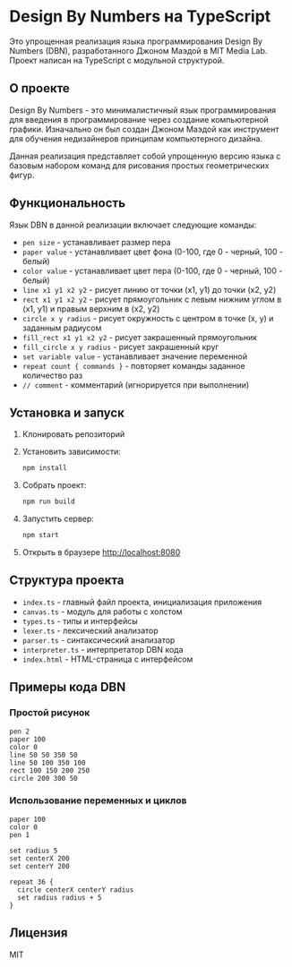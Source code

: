 # Design By Numbers на TypeScript

Это упрощенная реализация языка программирования Design By Numbers (DBN), разработанного Джоном Маэдой в MIT Media Lab. Проект написан на TypeScript с модульной структурой.

## О проекте

Design By Numbers - это минималистичный язык программирования для введения в программирование через создание компьютерной графики. Изначально он был создан Джоном Маэдой как инструмент для обучения недизайнеров принципам компьютерного дизайна.

Данная реализация представляет собой упрощенную версию языка с базовым набором команд для рисования простых геометрических фигур.

## Функциональность

Язык DBN в данной реализации включает следующие команды:

- `pen size` - устанавливает размер пера
- `paper value` - устанавливает цвет фона (0-100, где 0 - черный, 100 - белый)
- `color value` - устанавливает цвет пера (0-100, где 0 - черный, 100 - белый)
- `line x1 y1 x2 y2` - рисует линию от точки (x1, y1) до точки (x2, y2)
- `rect x1 y1 x2 y2` - рисует прямоугольник с левым нижним углом в (x1, y1) и правым верхним в (x2, y2)
- `circle x y radius` - рисует окружность с центром в точке (x, y) и заданным радиусом
- `fill_rect x1 y1 x2 y2` - рисует закрашенный прямоугольник
- `fill_circle x y radius` - рисует закрашенный круг
- `set variable value` - устанавливает значение переменной
- `repeat count { commands }` - повторяет команды заданное количество раз
- `// comment` - комментарий (игнорируется при выполнении)

## Установка и запуск

1. Клонировать репозиторий
2. Установить зависимости:

   ```bash
   npm install
   ```

3. Собрать проект:

   ```bash
   npm run build
   ```

4. Запустить сервер:

   ```bash
   npm start
   ```

5. Открыть в браузере <http://localhost:8080>

## Структура проекта

- `index.ts` - главный файл проекта, инициализация приложения
- `canvas.ts` - модуль для работы с холстом
- `types.ts` - типы и интерфейсы
- `lexer.ts` - лексический анализатор
- `parser.ts` - синтаксический анализатор
- `interpreter.ts` - интерпретатор DBN кода
- `index.html` - HTML-страница с интерфейсом

## Примеры кода DBN

### Простой рисунок

```plaintext
pen 2
paper 100
color 0
line 50 50 350 50
line 50 100 350 100
rect 100 150 200 250
circle 200 300 50
```

### Использование переменных и циклов

```plaintext
paper 100
color 0
pen 1

set radius 5
set centerX 200
set centerY 200

repeat 36 {
  circle centerX centerY radius
  set radius radius + 5
}
```

## Лицензия

MIT
